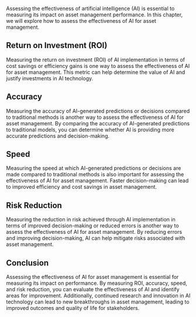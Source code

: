 

Assessing the effectiveness of artificial intelligence (AI) is essential to measuring its impact on asset management performance. In this chapter, we will explore how to assess the effectiveness of AI for asset management.

Return on Investment (ROI)
--------------------------

Measuring the return on investment (ROI) of AI implementation in terms of cost savings or efficiency gains is one way to assess the effectiveness of AI for asset management. This metric can help determine the value of AI and justify investments in AI technology.

Accuracy
--------

Measuring the accuracy of AI-generated predictions or decisions compared to traditional methods is another way to assess the effectiveness of AI for asset management. By comparing the accuracy of AI-generated predictions to traditional models, you can determine whether AI is providing more accurate predictions and decision-making.

Speed
-----

Measuring the speed at which AI-generated predictions or decisions are made compared to traditional methods is also important for assessing the effectiveness of AI for asset management. Faster decision-making can lead to improved efficiency and cost savings in asset management.

Risk Reduction
--------------

Measuring the reduction in risk achieved through AI implementation in terms of improved decision-making or reduced errors is another way to assess the effectiveness of AI for asset management. By reducing errors and improving decision-making, AI can help mitigate risks associated with asset management.

Conclusion
----------

Assessing the effectiveness of AI for asset management is essential for measuring its impact on performance. By measuring ROI, accuracy, speed, and risk reduction, you can evaluate the effectiveness of AI and identify areas for improvement. Additionally, continued research and innovation in AI technology can lead to new breakthroughs in asset management, leading to improved outcomes and quality of life for stakeholders.
